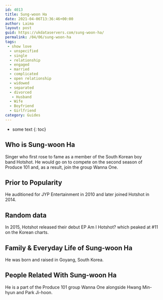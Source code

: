 ```yaml
---
id: 4013
title: Sung-woon Ha
date: 2021-04-06T13:36:46+00:00
author: Laima
layout: post
guid: https://ukdataservers.com/sung-woon-ha/
permalink: /04/06/sung-woon-ha
tags:
 - show love
  - unspecified
  - single
  - relationship
  - engaged
  - married
  - complicated
  - open relationship
  - widowed
  - separated
  - divorced
   - Husband
  - Wife
  - Boyfriend
  - Girlfriend
category: Guides
---
```


* some text
{: toc}


## Who is Sung-woon Ha
                  
                  
                  
Singer who first rose to fame as a member of the South Korean boy band Hotshot. He would go on to compete on the second season of Produce 101 and, as a result, join the group Wanna One. 
                  
              
            
              
            
                
                
                
## Prior to Popularity
                  
                  
                  
He auditioned for JYP Entertainment in 2010 and later joined Hotshot in 2014. 
                  
              
            
              
            
                
                
                
## Random data
                  
                  
                  
In 2015, Hotshot released their debut EP Am I Hotshot? which peaked at #11 on the Korean charts. 
                  
              
            
              
            
                
                
                
## Family & Everyday Life of Sung-woon Ha
                  
                  
                  
He was born and raised in Goyang, South Korea.
                  
              
            
              
            
                
                
                
## People Related With Sung-woon Ha
                  
                  
                  
He is a part of the Produce 101 group Wanna One alongside Hwang Min-hyun and Park Ji-hoon. 
                  
              
            
              
            
                
              
            
              
              
            
            
              
            
          
          
          